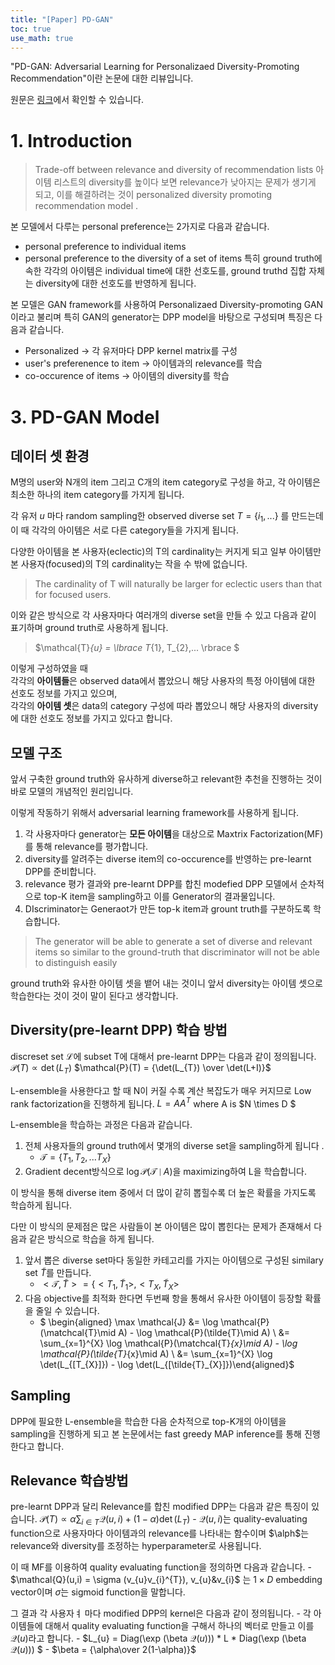 ```yaml
---
title: "[Paper] PD-GAN"
toc: true
use_math: true
---
```


"PD-GAN: Adversarial Learning for Personalizaed Diversity-Promoting Recommendation"이란 논문에 대한 리뷰입니다.

원문은 [링크](https://www.ijcai.org/proceedings/2019/0537.pdf)에서 확인할 수 있습니다.

# 1. Introduction
> Trade-off between relevance and diversity of recommendation lists
아이템 리스트의 diversity를 높이다 보면 relevance가 낮아지는 문제가 생기게 되고, 이를 해결하려는 것이 personalized diversity promoting recommendation model .

본 모델에서 다루는 personal preference는 2가지로 다음과 같습니다.
- personal preference to individual items
- personal preference to the diversity of a set of items
특히 ground truth에 속한 각각의 아이템은 individual time에 대한 선호도를, ground truthd 집합 자체는 diversity에 대한 선호도를 반영하게 됩니다.

본 모델은 GAN framework를 사용하여 Personalizaed Diversity-promoting GAN이라고 불리며 특히 GAN의 generator는 DPP model을 바탕으로 구성되며 특징은 다음과 같습니다.
- Personalized -> 각 유저마다 DPP kernel matrix를 구성
- user's preferenence to item -> 아이템과의 relevance를 학습
- co-occurence of items -> 아이템의 diversity를 학습

<!-- ## Co-occurence of item
1. Ground truth 데이터 셋 구축
모든 유저가 본 데이터들 중에서 random sampling하여 diverse set만듭니다. 

다만 많이 본 아이템이 많이 뽑힐 가능성이 있기 때문에 diverse set마다 비슷한 아이템을 random sample하여 similar set도 만들게 됩니다.

이렇게 한  -->

# 3. PD-GAN Model
## 데이터 셋 환경
M명의 user와 N개의 item 그리고 C개의 item category로 구성을 하고, 각 아이템은 최소한 하나의 item category를 가지게 됩니다.

각 유저 $u$ 마다 random sampling한 observed diverse set $T = \lbrace i_{1}, ...\rbrace$ 를 만드는데 이 때 각각의 아이템은 서로 다른 category들을 가지게 됩니다. 

다양한 아이템을 본 사용자(eclectic)의 T의 cardinality는 커지게 되고 일부 아이템만 본 사용자(focused)의 T의 cardinality는 작을 수 밖에 없습니다.
> The cardinality of T will naturally be larger for eclectic users than that for focused users.

이와 같은 방식으로 각 사용자마다 여러개의 diverse set을 만들 수 있고 다음과 같이 표기하며 ground truth로 사용하게 됩니다. 
> $\mathcal{T}_{u} = \lbrace T_{1}, T_{2},... \rbrace $

이렇게 구성하였을 때 <br>
각각의 **아이템들**은 observed data에서 뽑았으니 해당 사용자의 특정 아이템에 대한 선호도 정보를 가지고 있으며, <br>
각각의 **아이템 셋**은 data의 category 구성에 따라 뽑았으니 해당 사용자의 diversity에 대한 선호도 정보를 가지고 있다고 합니다.

## 모델 구조 
앞서 구축한 ground truth와 유사하게 diverse하고 relevant한 추천을 진행하는 것이 바로 모델의 개념적인 원리입니다.

이렇게 작동하기 위해서 adversarial learning framework를 사용하게 됩니다.

1. 각 사용자마다 generator는 **모든 아이템**을 대상으로 Maxtrix Factorization(MF)를 통해 relevance를 평가합니다.
2. diversity를 알려주는 diverse item의 co-occurence를 반영하는 pre-learnt DPP를 준비합니다.
3. relevance 평가 결과와 pre-learnt DPP를 합친 modefied DPP 모델에서 순차적으로 top-K item을 sampling하고 이를 Generator의 결과물입니다.
4. DIscriminator는 Generaot가 만든 top-k item과 grount truth를 구분하도록 학습합니다.

> The generator will be able to generate a set of diverse and relevant items so similar to the ground-truth that discriminator will not be able to distinguish easily

ground truth와 유사한 아이템 셋을 뱉어 내는 것이니 앞서 diversity는 아이템 셋으로 학습한다는 것이 것이 말이 된다고 생각합니다. 

## Diversity(pre-learnt DPP) 학습 방법
discreset set $\mathcal{L}$에 subset T에 대해서 pre-learnt DPP는 다음과 같이 정의됩니다.
$\mathcal{P}(T) \propto  \det(L_{T})$
$\mathcal{P}(T) = {\det(L_{T}) \over \det(L+I)}$

L-ensemble을 사용한다고 할 때 N이 커질 수록 계산 복잡도가 매우 커지므로 Low rank factorization을 진행하게 됩니다.
$L =AA^{T}$ where A is $N \times D $

L-ensemble을 학습하는 과정은 다음과 같습니다.
1. 전체 사용자들의 ground truth에서 몇개의 diverse set을 sampling하게 됩니다 .
    - $\mathcal{T} = \lbrace T_{1}, T_{2}, ... T_{X}\rbrace$ 
2. Gradient decent방식으로 $\log \mathcal{P}(\mathcal{T}\mid A)$을 maximizing하여 L을 학습합니다.

이 방식을 통해 diverse item 중에서 더 많이 같히 뽑힐수록 더 높은 확률을 가지도록 학습하게 됩니다. 

다만 이 방식의 문제점은 많은 사람들이 본 아이템은 많이 뽑힌다는 문제가 존재해서 다음과 같은 방식으로 학습을 하게 됩니다.

1. 앞서 뽑은 diverse set마다 동일한 카테고리를 가지는 아이템으로 구성된 similary set $\tilde{T}$를 만듭니다.
    - $< \mathcal{T},\tilde{T} > = \lbrace < T_{1},\tilde{T}_{1} >, < T_{X},\tilde{T}_{X} >$
2. 다음 objective를 최적화 한다면 두번째 항을 통해서 유사한 아이템이 등장할 확률을 줄일 수 있습니다.
    - $ \begin{aligned} \max \mathcal{J} &= \log \mathcal{P}(\matchcal{T}\mid A) - \log \mathcal{P}(\tilde{T}\mid A) \\
                                        &= \sum_{x=1}^{X} \log \mathcal{P}(\matchcal{T}_{x}\mid A) - \log \mathcal{P}(\tilde{T}_{x}\mid A) \\
                                        &= \sum_{x=1}^{X} \log \det(L_{[T_{X}]}) - \log \det(L_{[\tilde{T}_{X}]})\end{aligned}$
    
## Sampling
DPP에 필요한 L-ensemble을 학습한 다음 순차적으로 top-K개의 아이템을 sampling을 진행하게 되고 본 논문에서는 fast greedy MAP inference를 통해 진행한다고 합니다. 

## Relevance 학습방법
pre-learnt DPP과 달리 Relevance를 합친 modified DPP는 다음과 같은 특징이 있습니다. 
$\mathcal{P}(T) \propto \alpha \sum_{i\in T}\mathcal{Q}(u,i) + (1-\alpha) \det(L_{T})$
    - $\mathcal{Q}(u,i)$는 quality-evaluating function으로 사용자마다 아이템과의 relevance를 나타내는 함수이며 $\alph$는 relevance와 diversity를 조정하는 hyperparameter로 사용됩니다.

이 때 MF를 이용하여 quality evaluating function을 정의하면 다음과 같습니다.
    - $\mathcal{Q}(u,i) = \sigma (v_{u}v_{i}^{T}), v_{u}&v_{i}$ 는 $1\times D$ embedding vector이며 $\sigma$는 sigmoid function을 말합니다.

그 결과 각 사용자ㅕ 마다 modified DPP의 kernel은 다음과 같이 정의됩니다.
    - 각 아이템들에 대해서 quality evaluating function을 구해서 하나의 벡터로 만들고 이를 $\mathcal{Q}(u)$라고 합니다.
    - $L_{u} = Diag(\exp (\beta $\mathcal{Q}(u)$)) * L *  Diag(\exp (\beta $\mathcal{Q}(u)$)) $
    - $\beta = {\alpha\over 2(1-\alpha)}$